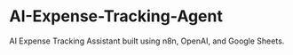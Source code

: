 # AI-Expense-Tracking-Agent
AI Expense Tracking Assistant built using n8n, OpenAI, and Google Sheets.
